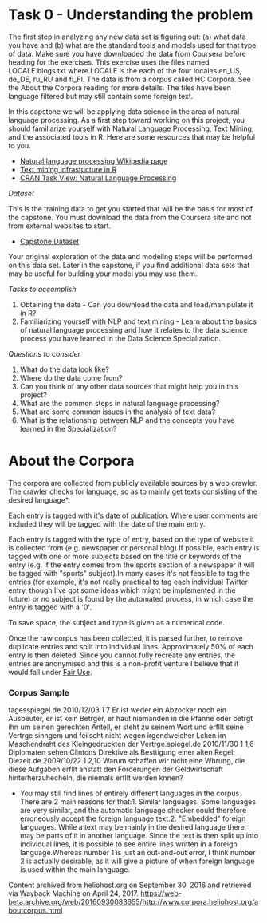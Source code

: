 # Task 0 - Understanding the problem  
The first step in analyzing any new data set is figuring out: (a) what data you have and (b) what are the standard tools and models used for that type of data. Make sure you have downloaded the data from Coursera before heading for the exercises. This exercise uses the files named LOCALE.blogs.txt where LOCALE is the each of the four locales en_US, de_DE, ru_RU and fi_FI. The data is from a corpus called HC Corpora. See the About the Corpora reading for more details. The files have been language filtered but may still contain some foreign text.  

In this capstone we will be applying data science in the area of natural language processing. As a first step toward working on this project, you should familiarize yourself with Natural Language Processing, Text Mining, and the associated tools in R. Here are some resources that may be helpful to you.

* [Natural language processing Wikipedia page](https://en.wikipedia.org/wiki/Natural_language_processing)
* [Text mining infrastucture in R](http://www.jstatsoft.org/v25/i05/)
* [CRAN Task View: Natural Language Processing](http://cran.r-project.org/web/views/NaturalLanguageProcessing.html)

*Dataset*

This is the training data to get you started that will be the basis for most of the capstone. You must download the data from the Coursera site and not from external websites to start.

* [Capstone Dataset](https://d396qusza40orc.cloudfront.net/dsscapstone/dataset/Coursera-SwiftKey.zip)

Your original exploration of the data and modeling steps will be performed on this data set. Later in the capstone, if you find additional data sets that may be useful for building your model you may use them.

*Tasks to accomplish*

1. Obtaining the data - Can you download the data and load/manipulate it in R?  
2. Familiarizing yourself with NLP and text mining - Learn about the basics of natural language processing and how it relates to the data science process you have learned in the Data Science Specialization.  

*Questions to consider*

1. What do the data look like?  
2. Where do the data come from?  
3. Can you think of any other data sources that might help you in this project?  
4. What are the common steps in natural language processing?  
5. What are some common issues in the analysis of text data?  
6. What is the relationship between NLP and the concepts you have learned in the Specialization?  

# About the Corpora  
The corpora are collected from publicly available sources by a web crawler. The crawler checks for language, so as to mainly get texts consisting of the desired language*.

Each entry is tagged with it's date of publication. Where user comments are included they will be tagged with the date of the main entry.

Each entry is tagged with the type of entry, based on the type of website it is collected from (e.g. newspaper or personal blog) If possible, each entry is tagged with one or more subjects based on the title or keywords of the entry (e.g. if the entry comes from the sports section of a newspaper it will be tagged with "sports" subject).In many cases it's not feasible to tag the entries (for example, it's not really practical to tag each individual Twitter entry, though I've got some ideas which might be implemented in the future) or no subject is found by the automated process, in which case the entry is tagged with a '0'.

To save space, the subject and type is given as a numerical code.

Once the raw corpus has been collected, it is parsed further, to remove duplicate entries and split into individual lines. Approximately 50% of each entry is then deleted. Since you cannot fully recreate any entries, the entries are anonymised and this is a non-profit venture I believe that it would fall under [Fair Use](https://web-beta.archive.org/web/20160930083655/http://en.wikipedia.org/wiki/Fair_use).

### Corpus Sample
tagesspiegel.de 2010/12/03 1 7 Er ist weder ein Abzocker noch ein Ausbeuter, er ist kein Betrger, er haut niemanden in die Pfanne oder betrgt ihn um seinen gerechten Anteil, er steht zu seinem Wort und erfllt seine Vertrge sinngem und feilscht nicht wegen irgendwelcher Lcken im Maschendraht des Kleingedruckten der Vertrge.spiegel.de 2010/11/30 1 1,6 Diplomaten sehen Clintons Direktive als Besttigung einer alten Regel: Diezeit.de 2009/10/22 1 2,10 Warum schaffen wir nicht eine Whrung, die diese Aufgaben erfllt anstatt den Forderungen der Geldwirtschaft hinterherzuhecheln, die niemals erfllt werden knnen?

* You may still find lines of entirely different languages in the corpus. There are 2 main reasons for that:1. Similar languages. Some languages are very similar, and the automatic language checker could therefore erroneously accept the foreign language text.2. "Embedded" foreign languages. While a text may be mainly in the desired language there may be parts of it in another language. Since the text is then split up into individual lines, it is possible to see entire lines written in a foreign language.Whereas number 1 is just an out-and-out error, I think number 2 is actually desirable, as it will give a picture of when foreign language is used within the main language.

Content archived from heliohost.org on September 30, 2016 and retrieved via Wayback Machine on April 24, 2017. <https://web-beta.archive.org/web/20160930083655/http://www.corpora.heliohost.org/aboutcorpus.html>
